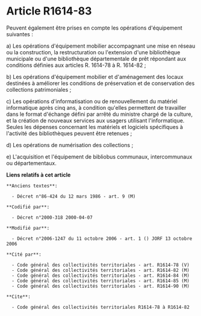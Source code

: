 # Article R1614-83

Peuvent également être prises en compte les opérations d'équipement suivantes :

a) Les opérations d'équipement mobilier accompagnant une mise en réseau ou la construction, la restructuration ou l'extension
d'une bibliothèque municipale ou d'une bibliothèque départementale de prêt répondant aux conditions définies aux articles R.
1614-78 à R. 1614-82 ;

b) Les opérations d'équipement mobilier et d'aménagement des locaux destinées à améliorer les conditions de préservation et
de conservation des collections patrimoniales ;

c) Les opérations d'informatisation ou de renouvellement du matériel informatique après cinq ans, à condition qu'elles
permettent de travailler dans le format d'échange défini par arrêté du ministre chargé de la culture, et la création de
nouveaux services aux usagers utilisant l'informatique. Seules les dépenses concernant les matériels et logiciels spécifiques
à l'activité des bibliothèques peuvent être retenues ;

d) Les opérations de numérisation des collections ;

e) L'acquisition et l'équipement de bibliobus communaux, intercommunaux ou départementaux.

**Liens relatifs à cet article**

	**Anciens textes**:

	  - Décret n°86-424 du 12 mars 1986 - art. 9 (M)

	**Codifié par**:

	  - Décret n°2000-318 2000-04-07

	**Modifié par**:

	  - Décret n°2006-1247 du 11 octobre 2006 - art. 1 () JORF 13 octobre 2006

	**Cité par**:

	  - Code général des collectivités territoriales - art. R1614-78 (V)
	  - Code général des collectivités territoriales - art. R1614-82 (M)
	  - Code général des collectivités territoriales - art. R1614-84 (M)
	  - Code général des collectivités territoriales - art. R1614-85 (M)
	  - Code général des collectivités territoriales - art. R1614-90 (M)

	**Cite**:

	  - Code général des collectivités territoriales R1614-78 à R1614-82
